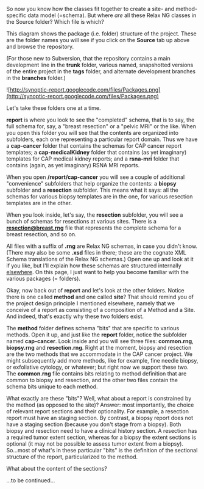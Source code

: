 So now you know how the classes fit together to create a site- and method-specific data model (=schema). But where _are_ all these Relax NG classes in the Source folder? Which file is which?

This diagram shows the package (i.e. folder) structure of the project. These are the folder names you will see if you click on the **Source** tab up above and browse the repository.

(For those new to Subversion, that the repository contains a main development  line in the **trunk** folder, various named, snapshotted versions of the entire project in the **tags** folder, and alternate development branches in the **branches** folder.)


![http://synoptic-report.googlecode.com/files/Packages.png](http://synoptic-report.googlecode.com/files/Packages.png)


Let's take these folders one at a time.

**report** is where you look to see the "completed" schema, that is to say, the full schema for, say, a "breast resection" or a "pelvic MRI" or the like. When you open this folder you will see that the contents are organized into subfolders, each one representing a particular report domain. Thus we have a **cap-cancer** folder that contains the schemas for CAP cancer report templates; a **cap-medicalKidney** folder that contains (as yet imaginary) templates for CAP medical kidney reports; and a **rsna-mri** folder that contains (again, as yet imaginary) RSNA MRI reports.

When you open **/report/cap-cancer** you will see a couple of additional "convenience" subfolders that help organize the contents: a **biopsy** subfolder and a **resection** subfolder. This means what it says: all the schemas for various biopsy templates are in the one, for various resection templates are in the other.

When you look inside, let's say, the **resection** subfolder, you will see a bunch of schemas for resections at various sites. There is a **resection@breast.rng** file that represents the complete schema for a breast resection, and so on.

All files with a suffix of **.rng** are Relax NG schemas, in case you didn't know. (There may also be some **.xsd** files in there; these are the cognate XML Schema translations of the Relax NG schemas.) Open one up and look at it if you like, but I'll explain how these schemas are structured internally [elsewhere](ReportSchemaStructure.md). On this page, I just want to help you become familiar with the various packages (= folders).

Okay, now back out of **report** and let's look at the other folders. Notice there is one called **method** and one called **site**? That should remind you of the project design principle I mentioned elsewhere, namely that we conceive of a report as consisting of a composition of a Method and a Site. And indeed, that's exactly why these two folders exist.

The **method** folder defines schema "bits" that are specific to various methods. Open it up, and just like the **report** folder, notice the subfolder named **cap-cancer**. Look inside and you will see three files: **common.rng**, **biopsy.rng** and **resection.rng**. Right at the moment, biopsy and resection are the two methods that we accommodate in the CAP cancer project. We might subsequently add more methods, like for example, fine needle biopsy, or exfoliative cytology, or whatever; but right now we support these two. The **common.rng** file contains bits relating to method definition that are common to biopsy and resection, and the other two files contain the schema bits unique to each method.

What exactly are these "bits"? Well, what about a report is constrained by the method (as opposed to the site)?  Answer: most importantly, the choice of relevant report sections and their optionality. For example, a resection report must have an staging section. By contrast, a biopsy report does not have a staging section (because you don't stage from a biopsy). Both biopsy and resection need to have a clinical history section. A resection has a required tumor extent section, whereas for a biopsy the extent sections is optional (it may not be possible to assess tumor extent from a biopsy). So...most of what's in these particular "bits" is the definition of the sectional structure of the report, particularized to the method.

What about the content of the sections?

...to be continued...